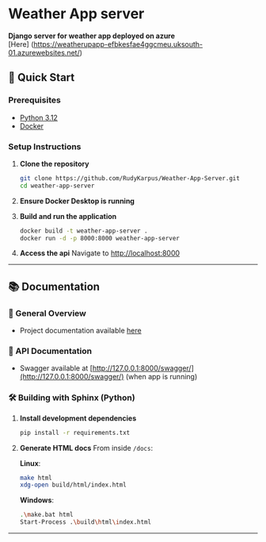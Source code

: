 # Weather App server
**Django server for weather app deployed on azure**<br>
[Here] (https://weatherupapp-efbkesfae4ggcmeu.uksouth-01.azurewebsites.net/)


## 🚀 Quick Start

### Prerequisites

* [Python 3.12](https://www.python.org/downloads/)
* [Docker](https://www.docker.com/)

### Setup Instructions

1. **Clone the repository**

   ```bash
   git clone https://github.com/RudyKarpus/Weather-App-Server.git
   cd weather-app-server
   ```

2. **Ensure Docker Desktop is running**

3. **Build and run the application**

   ```bash
   docker build -t weather-app-server .
   docker run -d -p 8000:8000 weather-app-server
   ```

4. **Access the api**
   Navigate to [http://localhost:8000](http://localhost:8000)

---

<a name="documentation"></a>

## 📚 Documentation

### 🧠 General Overview

* Project documentation available [here](https://rudykarpus.github.io/Weather-App-Server/)

### 🧪 API Documentation

* Swagger available at [http://127.0.0.1:8000/swagger/](http://127.0.0.1:8000/swagger/) (when app is running)

### 🛠️ Building with Sphinx (Python)

1. **Install development dependencies**

   ```bash
   pip install -r requirements.txt
   ```

2. **Generate HTML docs**
   From inside `/docs`:

   **Linux**:

   ```bash
   make html
   xdg-open build/html/index.html
   ```

   **Windows**:

   ```bash
   .\make.bat html
   Start-Process .\build\html\index.html
   ```

---


